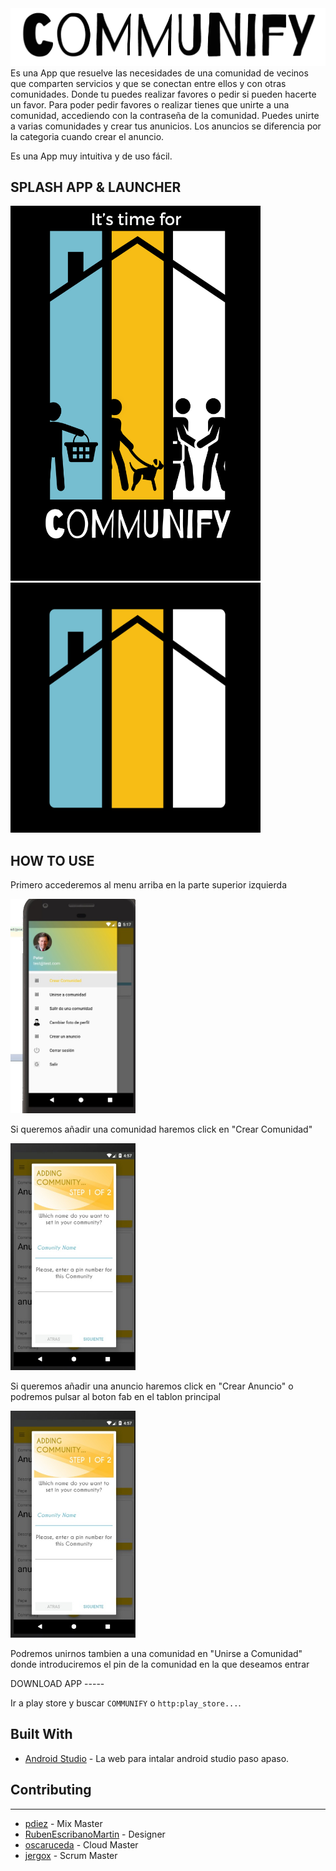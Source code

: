 <img src="TITLE_BLACK.png">
Es una App que resuelve las necesidades de una comunidad de vecinos que comparten servicios y que se conectan entre ellos y con otras comunidades.
Donde tu puedes realizar favores o pedir si pueden hacerte un favor.
Para poder pedir favores o realizar tienes que unirte a una comunidad, accediendo con la contraseña de la comunidad. Puedes unirte a varias comunidades y crear tus anunicios.
Los anuncios se diferencia por la categoria cuando crear el anuncio.

Es una App muy intuitiva y de uso fácil.

SPLASH APP & LAUNCHER
-----

<img src="LOGO_SPLASH.png" width=400 height=600>        <img src="LAUNCHER.PNG" width=400 height=400>

HOW TO USE 
----
<p>Primero accederemos al menu arriba en la parte superior izquierda</p>
<img src="hamburger.jpeg" width=200>
<p>Si queremos añadir una comunidad haremos click en "Crear Comunidad"</p>
<img src="addcomunidad.jpeg" width=200>
<p>Si queremos añadir una anuncio haremos click en "Crear Anuncio" o podremos pulsar al boton fab en el tablon principal</p>
<img src="addcomunidad.jpeg" width=200>
<p>Podremos unirnos tambien a una comunidad en "Unirse a Comunidad" donde introduciremos el pin de la comunidad en la que deseamos entrar</p>
DOWNLOAD APP 
-----

Ir a play store y buscar `COMMUNIFY` o `http:play_store...`.

Built With
-----

* [Android Studio](https://developer.android.com/studio/install.html) - La web para intalar android studio paso apaso.

## Contributing
-----

* [pdiez](https://github.com/pdiez) - Mix Master
* [RubenEscribanoMartin](https://github.com/RubenEscribanoMartin) - Designer
* [oscaruceda](https://github.com/oscaruceda) - Cloud Master
* [jergox](https://github.com/jergox) - Scrum Master
